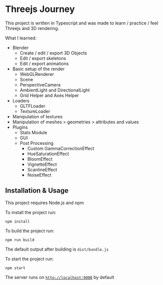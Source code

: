 # Threejs Journey


This project is written in Typescript and was made to learn / practice / feel Threejs and 3D rendering.

What I learned:
- Blender
  - Create / edit / export 3D Objects
  - Edit / export skeletons
  - Edit / export animations
- Basic setup of the render
  - WebGLRenderer
  - Scene
  - PerspectiveCamera
  - AmbientLight and DirectionalLight
  - Grid Helper and Axes Helper
- Loaders
  - GLTFLoader
  - TextureLoader
- Manipulation of textures
- Manipulation of meshes > geometries > attributes and values
- Plugins
  - Stats Module
  - GUI
  - Post Processing
    - Custom GammaCorrectionEffect
    - HueSaturationEffect
    - BloomEffect
    - VignetteEffect
    - ScanlineEffect
    - NoiseEffect



## Installation & Usage

This project requires Node.js and npm

To install the project run:
```
npm install
```
To build the project run:
```
npm run build
```
The default output after building is `dist/bundle.js`

To start the project run:
```
npm start
```
The server runs on [`http://localhost:9000`](http://localhost:9000) by default

